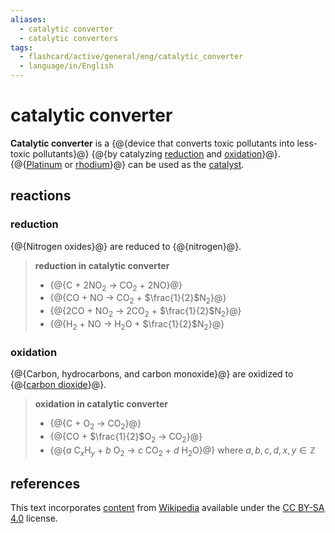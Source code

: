 ```yaml
---
aliases:
  - catalytic converter
  - catalytic converters
tags:
  - flashcard/active/general/eng/catalytic_converter
  - language/in/English
---
```


# catalytic converter

__Catalytic converter__ is a {@{device that converts toxic pollutants into less-toxic pollutants}@} {@{by catalyzing [reduction](reduction.md) and [oxidation](oxidation.md)}@}. {@{[Platinum](platinum.md) or [rhodium](rhodium.md)}@} can be used as the [catalyst](catalysis.md). <!--SR:!2027-11-16,1270,277!2025-11-28,777,277!2025-12-01,553,231-->

## reactions

### reduction

{@{Nitrogen oxides}@} are reduced to {@{nitrogen}@}. <!--SR:!2027-10-08,1375,270!2033-07-28,2978,290-->

> __reduction in catalytic converter__
>
> - {@{C + 2NO<sub>2</sub> → CO<sub>2</sub> + 2NO}@}
> - {@{CO + NO → CO<sub>2</sub> + $\frac{1}{2}$N<sub>2</sub>}@}
> - {@{2CO + NO<sub>2</sub> → 2CO<sub>2</sub> + $\frac{1}{2}$N<sub>2</sub>}@}
> - {@{H<sub>2</sub> + NO → H<sub>2</sub>O + $\frac{1}{2}$N<sub>2</sub>}@} <!--SR:!2025-11-12,463,190!2026-02-13,854,250!2026-10-25,755,210!2025-09-07,142,130-->

### oxidation

{@{Carbon, hydrocarbons, and carbon monoxide}@} are oxidized to {@{[carbon dioxide](carbon%20dioxide.md)}@}. <!--SR:!2026-06-09,1086,290!2030-07-13,2062,310-->

> __oxidation in catalytic converter__
>
> - {@{C + O<sub>2</sub> → CO<sub>2</sub>}@}
> - {@{CO + $\frac{1}{2}$O<sub>2</sub> → CO<sub>2</sub>}@}
> - {@{$a$ C$_x$H$_y$ + $b$ O<sub>2</sub> → $c$ CO<sub>2</sub> + $d$ H<sub>2</sub>O}@} where $a,b,c,d,x,y\in\mathbb{Z}$ <!--SR:!2032-12-19,2760,290!2029-07-24,1662,310!2026-09-28,1088,253-->

## references

This text incorporates [content](https://en.wikipedia.org/wiki/catalytic_converter) from [Wikipedia](Wikipedia.md) available under the [CC BY-SA 4.0](https://creativecommons.org/licenses/by-sa/4.0/) license.

